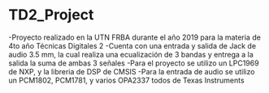 # TD2_Project
-Proyecto realizado en la UTN FRBA durante el año 2019 para la materia de 4to año Técnicas Digitales 2
-Cuenta con una entrada y salida de Jack de audio 3.5 mm, la cual realiza una ecualización de 3 bandas y entrega a la salida la suma de ambas 3 señales
-Para el proyecto se utilizo un LPC1969 de NXP, y la libreria de DSP de CMSIS
-Para la entrada de audio se utilizo un PCM1802, PCM1781, y varios OPA2337 todos de Texas Instruments
